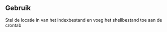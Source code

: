 Gebruik
-------
Stel de locatie in van het indexbestand
en voeg het shellbestand toe aan de crontab
